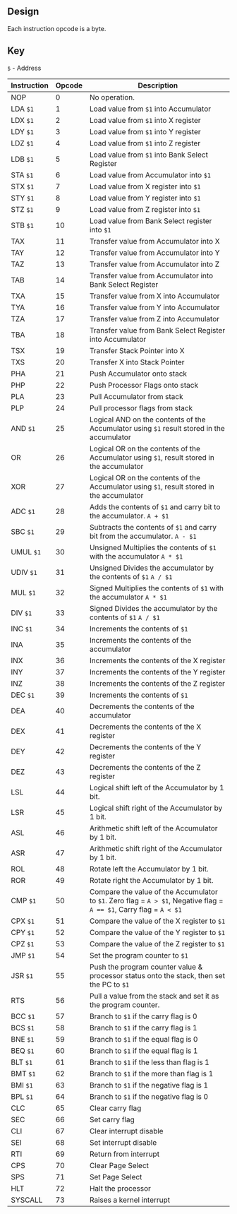 ## Design
Each instruction opcode is a byte.


## Key
`$` - Address

| Instruction | Opcode | Description                                                                                                          |
| ----------- | ------ | -------------------------------------------------------------------------------------------------------------------- |
| NOP         | 0      | No operation.                                                                                                        |
| LDA `$1`    | 1      | Load value from `$1` into Accumulator                                                                                |
| LDX `$1`    | 2      | Load value from `$1` into X register                                                                                 |
| LDY `$1`    | 3      | Load value from `$1` into Y register                                                                                 |
| LDZ `$1`    | 4      | Load value from `$1` into Z register                                                                                 |
| LDB `$1`    | 5      | Load value from `$1` into Bank Select Register                                                                       |
| STA `$1`    | 6      | Load value from Accumulator into `$1`                                                                                |
| STX `$1`    | 7      | Load value from X register into `$1`                                                                                 |
| STY `$1`    | 8      | Load value from Y register into `$1`                                                                                 |
| STZ `$1`    | 9      | Load value from Z register into `$1`                                                                                 |
| STB `$1`    | 10     | Load value from Bank Select register into `$1`                                                                       |
| TAX         | 11     | Transfer value from Accumulator into X                                                                               |
| TAY         | 12     | Transfer value from Accumulator into Y                                                                               |
| TAZ         | 13     | Transfer value from Accumulator into Z                                                                               |
| TAB         | 14     | Transfer value from Accumulator into Bank Select Register                                                            |
| TXA         | 15     | Transfer value from X into Accumulator                                                                               |
| TYA         | 16     | Transfer value from Y into Accumulator                                                                               |
| TZA         | 17     | Transfer value from Z into Accumulator                                                                               |
| TBA         | 18     | Transfer value from Bank Select Register into Accumulator                                                            |
| TSX         | 19     | Transfer Stack Pointer into X                                                                                        |
| TXS         | 20     | Transfer X into Stack Pointer                                                                                        |
| PHA         | 21     | Push Accumulator onto stack                                                                                          |
| PHP         | 22     | Push Processor Flags onto stack                                                                                      |
| PLA         | 23     | Pull Accumulator from stack                                                                                          |
| PLP         | 24     | Pull processor flags from stack                                                                                      |
| AND `$1`    | 25     | Logical AND on the contents of the Accumulator using `$1` result stored in the accumulator                           |
| OR          | 26     | Logical OR on the contents of the Accumulator using `$1`, result stored in the accumulator                           |
| XOR         | 27     | Logical OR on the contents of the Accumulator using `$1`, result stored in the accumulator                           |
| ADC `$1`    | 28     | Adds the contents of `$1` and carry bit to the accumulator. `A + $1`                                                 |
| SBC `$1`    | 29     | Subtracts the contents of `$1` and carry bit from the accumulator. `A - $1`                                          |
| UMUL `$1`   | 30     | Unsigned Multiplies the contents of `$1` with the accumulator `A * $1`                                               |
| UDIV `$1`   | 31     | Unsigned Divides the accumulator by the contents of `$1`  `A / $1`                                                   |
| MUL `$1`    | 32     | Signed Multiplies the contents of `$1` with the accumulator `A * $1`                                                 |
| DIV `$1`    | 33     | Signed Divides the accumulator by the contents of `$1`  `A / $1`                                                     |
| INC `$1`    | 34     | Increments the contents of `$1`                                                                                      |
| INA         | 35     | Increments the contents of the accumulator                                                                           |
| INX         | 36     | Increments the contents of the X register                                                                            |
| INY         | 37     | Increments the contents of the Y register                                                                            |
| INZ         | 38     | Increments the contents of the Z register                                                                            |
| DEC `$1`    | 39     | Increments the contents of `$1`                                                                                      |
| DEA         | 40     | Decrements the contents of the accumulator                                                                           |
| DEX         | 41     | Decrements the contents of the X register                                                                            |
| DEY         | 42     | Decrements the contents of the Y register                                                                            |
| DEZ         | 43     | Decrements the contents of the Z register                                                                            |
| LSL         | 44     | Logical shift left of the Accumulator by 1 bit.                                                                      |
| LSR         | 45     | Logical shift right of the Accumulator by 1 bit.                                                                     |
| ASL         | 46     | Arithmetic shift left of the Accumulator by 1 bit.                                                                   |
| ASR         | 47     | Arithmetic shift right of the Accumulator by 1 bit.                                                                  |
| ROL         | 48     | Rotate left the Accumulator by 1 bit.                                                                                |
| ROR         | 49     | Rotate right the Accumulator by 1 bit.                                                                               |
| CMP `$1`    | 50     | Compare the value of the Accumulator to `$1`. Zero flag = `A > $1`, Negative flag = `A == $1`, Carry flag = `A < $1` |
| CPX `$1`    | 51     | Compare the value of the X register to `$1`                                                                          |
| CPY `$1`    | 52     | Compare the value of the Y register to `$1`                                                                          |
| CPZ `$1`    | 53     | Compare the value of the Z register to `$1`                                                                          |
| JMP `$1`    | 54     | Set the program counter to `$1`                                                                                      |
| JSR `$1`    | 55     | Push the program counter value & processor status onto the stack, then set the PC to `$1`                            |
| RTS         | 56     | Pull a value from the stack and set it as the program counter.                                                       |
| BCC `$1`    | 57     | Branch to `$1` if the carry flag is 0                                                                                |
| BCS `$1`    | 58     | Branch to `$1` if the carry flag is 1                                                                                |
| BNE `$1`    | 59     | Branch to `$1` if the equal flag is 0                                                                                |
| BEQ `$1`    | 60     | Branch to `$1` if the equal flag is 1                                                                                |
| BLT `$1`    | 61     | Branch to `$1` if the less than flag is 1                                                                            |
| BMT `$1`    | 62     | Branch to `$1` if the more than flag is 1                                                                            |
| BMI `$1`    | 63     | Branch to `$1` if the negative flag is 1                                                                             |
| BPL `$1`    | 64     | Branch to `$1` if the negative flag is 0                                                                             |
| CLC         | 65     | Clear carry flag                                                                                                     |
| SEC         | 66     | Set carry flag                                                                                                       |
| CLI         | 67     | Clear interrupt disable                                                                                              |
| SEI         | 68     | Set interrupt disable                                                                                                |
| RTI         | 69     | Return from interrupt                                                                                                |
| CPS         | 70     | Clear Page Select                                                                                                    |
| SPS         | 71     | Set Page Select                                                                                                      |
| HLT         | 72     | Halt the processor                                                                                                   |
| SYSCALL     | 73     | Raises a kernel interrupt                                                                                            |

